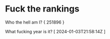 # Fuck the rankings

Who the hell am I?
{ 251896 }

What fucking year is it?
[ 2024-01-03T21:58:14Z ]
